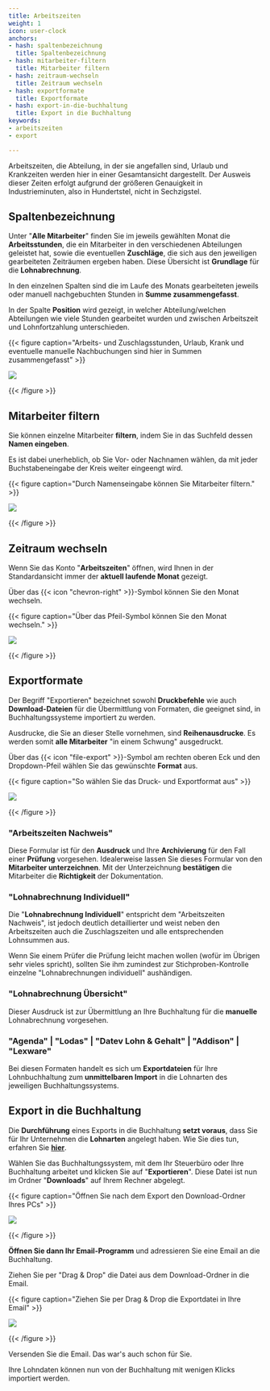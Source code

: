 ```yaml
---
title: Arbeitszeiten
weight: 1
icon: user-clock
anchors:
- hash: spaltenbezeichnung
  title: Spaltenbezeichnung
- hash: mitarbeiter-filtern
  title: Mitarbeiter filtern
- hash: zeitraum-wechseln
  title: Zeitraum wechseln
- hash: exportformate
  title: Exportformate
- hash: export-in-die-buchhaltung
  title: Export in die Buchhaltung
keywords:
- arbeitszeiten
- export

---
```

Arbeitszeiten, die Abteilung, in der sie angefallen sind, Urlaub und Krankzeiten werden hier in einer Gesamtansicht dargestellt. Der Ausweis dieser Zeiten erfolgt aufgrund der größeren Genauigkeit in Industrieminuten, also in Hundertstel, nicht in Sechzigstel.

## Spaltenbezeichnung

Unter "**Alle Mitarbeiter**" finden Sie im jeweils gewählten Monat die **Arbeitsstunden**, die ein Mitarbeiter in den verschiedenen Abteilungen geleistet hat, sowie die eventuellen **Zuschläge**, die sich aus den jeweiligen gearbeiteten Zeiträumen ergeben haben. Diese Übersicht ist **Grundlage** für die **Lohnabrechnung**.

In den einzelnen Spalten sind die im Laufe des Monats gearbeiteten jeweils oder manuell nachgebuchten Stunden in **Summe zusammengefasst**.

In der Spalte **Position** wird gezeigt, in welcher Abteilung/welchen Abteilungen wie viele Stunden gearbeitet wurden und zwischen Arbeitszeit und Lohnfortzahlung unterschieden.

{{< figure caption="Arbeits- und Zuschlagsstunden, Urlaub, Krank und eventuelle manuelle Nachbuchungen sind hier in Summen zusammengefasst" >}}

![](/uploads/spaltenbezeichnung.png)

{{< /figure >}}

## Mitarbeiter filtern

Sie können einzelne Mitarbeiter **filtern**, indem Sie in das Suchfeld dessen **Namen eingeben**.

Es ist dabei unerheblich, ob Sie Vor- oder Nachnamen wählen, da mit jeder Buchstabeneingabe der Kreis weiter eingeengt wird.

{{< figure caption="Durch Namenseingabe können Sie Mitarbeiter filtern." >}}

![](/uploads/mitarbeiter-filtern-az.png)

{{< /figure >}}

## Zeitraum wechseln

Wenn Sie das Konto "**Arbeitszeiten**" öffnen, wird Ihnen in der Standardansicht immer der **aktuell laufende Monat** gezeigt.

Über das {{< icon "chevron-right" >}}-Symbol können Sie den Monat wechseln.

{{< figure caption="Über das Pfeil-Symbol können Sie den Monat wechseln." >}}

![](/uploads/arbeitszeiten-monat.png)

{{< /figure >}}

## Exportformate

Der Begriff "Exportieren" bezeichnet sowohl **Druckbefehle** wie auch **Download-Dateien** für die Übermittlung von Formaten, die geeignet sind, in Buchhaltungssysteme importiert zu werden.

Ausdrucke, die Sie an dieser Stelle vornehmen, sind **Reihenausdrucke**. Es werden somit **alle Mitarbeiter** "in einem Schwung" ausgedruckt.

Über das {{< icon "file-export" >}}-Symbol am rechten oberen Eck und den Dropdown-Pfeil wählen Sie das gewünschte **Format** aus.

{{< figure caption="So wählen Sie das Druck- und Exportformat aus" >}}

![](/uploads/export.png)

{{< /figure >}}

### "Arbeitszeiten Nachweis"

Diese Formular ist für den **Ausdruck** und Ihre **Archivierung** für den Fall einer **Prüfung** vorgesehen. Idealerweise lassen Sie dieses Formular von den **Mitarbeiter unterzeichnen**. Mit der Unterzeichnung **bestätigen** die Mitarbeiter die **Richtigkeit** der Dokumentation.

### "Lohnabrechnung Individuell"

Die "**Lohnabrechnung Individuell**" entspricht dem "Arbeitszeiten Nachweis", ist jedoch deutlich detaillierter und weist neben den Arbeitszeiten auch die Zuschlagszeiten und alle entsprechenden Lohnsummen aus.

Wenn Sie einem Prüfer die Prüfung leicht machen wollen (wofür im Übrigen sehr vieles spricht), sollten Sie ihm zumindest zur Stichproben-Kontrolle einzelne "Lohnabrechnungen individuell" aushändigen.

### "Lohnabrechnung Übersicht"

Dieser Ausdruck ist zur Übermittlung an Ihre Buchhaltung für die **manuelle** Lohnabrechnung vorgesehen.

### "Agenda" | "Lodas" | "Datev Lohn & Gehalt" | "Addison" | "Lexware"

Bei diesen Formaten handelt es sich um **Exportdateien** für Ihre Lohnbuchhaltung zum **unmittelbaren Import** in die Lohnarten des jeweiligen Buchhaltungssystems.

## Export in die Buchhaltung

Die **Durchführung** eines Exports in die Buchhaltung **setzt voraus**, dass Sie für Ihr Unternehmen die **Lohnarten** angelegt haben. Wie Sie dies tun, erfahren Sie [**hier**](/hilfe/handbuch/einstellungen/buchhaltung/#lohnarten).

Wählen Sie das Buchhaltungssystem, mit dem Ihr Steuerbüro oder Ihre Buchhaltung arbeitet und klicken Sie auf "**Exportieren**". Diese Datei ist nun im Ordner "**Downloads**" auf Ihrem Rechner abgelegt.

{{< figure caption="Öffnen Sie nach dem Export den Download-Ordner Ihres PCs" >}}

![](/uploads/downl.png)

{{< /figure >}}

**Öffnen Sie dann Ihr Email-Programm** und adressieren Sie eine Email an die Buchhaltung.

Ziehen Sie per "Drag & Drop" die Datei aus dem Download-Ordner in die Email.

{{< figure caption="Ziehen Sie per Drag & Drop die Exportdatei in Ihre Email" >}}

![](/uploads/export-versand.png)

{{< /figure >}}

Versenden Sie die Email. Das war's auch schon für Sie.

Ihre Lohndaten können nun von der Buchhaltung mit wenigen Klicks importiert werden.